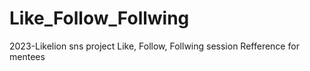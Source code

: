 # Like_Follow_Follwing
2023-Likelion sns project
Like, Follow, Follwing session
Refference for mentees
